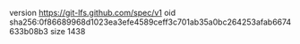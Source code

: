 version https://git-lfs.github.com/spec/v1
oid sha256:0f86689968d1023ea3efe4589ceff3c701ab35a0bc264253afab6674633b08b3
size 1438
